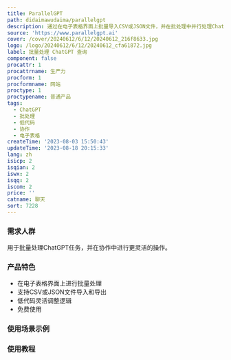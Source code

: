 ```yaml
---
title: ParallelGPT
path: didaimawudaima/parallelgpt
description: 通过在电子表格界面上批量导入CSV或JSON文件，并在批处理中并行处理ChatGPT查询，实现低代码协作。支持自定义逻辑和模型选择。免费试用。
source: 'https://www.parallelgpt.ai'
cover: /cover/20240612/6/12/20240612_216f8633.jpg
logo: /logo/20240612/6/12/20240612_cfa61872.jpg
label: 批量处理 ChatGPT 查询
component: false
procattr: 1
procattrname: 生产力
procform: 1
procformname: 网站
proctype: 1
proctypename: 普通产品
tags:
  - ChatGPT
  - 批处理
  - 低代码
  - 协作
  - 电子表格
createTime: '2023-08-03 15:50:43'
updateTime: '2023-08-18 20:15:33'
lang: zh
isicp: 2
isqian: 2
iswx: 2
isqq: 2
iscom: 2
price: ''
catname: 聊天
sort: 7228
---
```




### 需求人群
用于批量处理ChatGPT任务，并在协作中进行更灵活的操作。

### 产品特色
- 在电子表格界面上进行批量处理
- 支持CSV或JSON文件导入和导出
- 低代码灵活调整逻辑
- 免费使用

### 使用场景示例


### 使用教程


  
